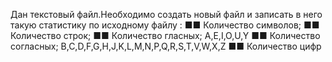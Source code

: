 Дан текстовый файл.Необходимо создать новый файл и записать в него такую статистику по исходному файлу :
■■ Количество символов;
■■ Количество строк;
■■ Количество гласных; A,E,I,O,U,Y
■■ Количество согласных; B,C,D,F,G,H,J,K,L,M,N,P,Q,R,S,T,V,W,X,Z
■■ Количество цифр
